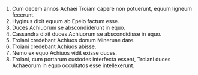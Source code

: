 1. Cum decem annos Achaei Troiam capere non potuerunt, equum ligneum fecerunt.
2. Hyginus dixit equum ab Epeio factum esse.
3. Duces Achiuorum se abscondiderunt in equo.
4. Cassandra dixit duces Achiuorum se abscondidisse in equo.
5. Troiani credebant Achiuos donum Mineruae dare.
6. Troiani credebant Achiuos abisse.
7. Nemo ex equo Achiuos vidit exisse duces.
8. Troiani, cum portarum custodes interfecta essent, Troiani duces Achaeorum in equo occultatos esse intellexerunt.
